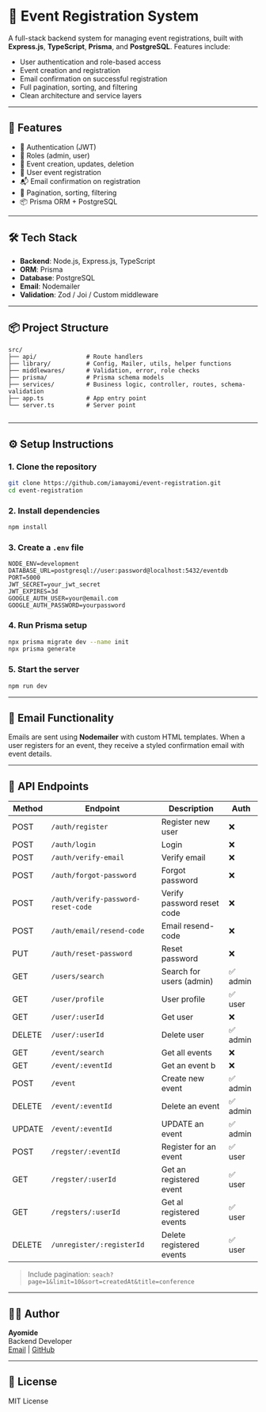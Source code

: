 # 🎫 Event Registration System

A full-stack backend system for managing event registrations, built with **Express.js**, **TypeScript**, **Prisma**, and **PostgreSQL**. Features include:

- User authentication and role-based access
- Event creation and registration
- Email confirmation on successful registration
- Full pagination, sorting, and filtering
- Clean architecture and service layers

---

## 🚀 Features

- 🔐 Authentication (JWT)
- 👤 Roles (admin, user)
- 📅 Event creation, updates, deletion
- 📝 User event registration
- 📬 Email confirmation on registration
- 📄 Pagination, sorting, filtering
- 📦 Prisma ORM + PostgreSQL

---

## 🛠️ Tech Stack

- **Backend**: Node.js, Express.js, TypeScript
- **ORM**: Prisma
- **Database**: PostgreSQL
- **Email**: Nodemailer
- **Validation**: Zod / Joi / Custom middleware

---

## 📦 Project Structure

```
src/
├── api/              # Route handlers
├── library/          # Config, Mailer, utils, helper functions
├── middlewares/      # Validation, error, role checks
├── prisma/           # Prisma schema models
├── services/         # Business logic, controller, routes, schema-validation
├── app.ts            # App entry point
└── server.ts         # Server point


```

---

## ⚙️ Setup Instructions

### 1. Clone the repository

```bash
git clone https://github.com/iamayomi/event-registration.git
cd event-registration
```

### 2. Install dependencies

```bash
npm install
```

### 3. Create a `.env` file

```env
NODE_ENV=development
DATABASE_URL=postgresql://user:password@localhost:5432/eventdb
PORT=5000
JWT_SECRET=your_jwt_secret
JWT_EXPIRES=3d
GOOGLE_AUTH_USER=your@email.com
GOOGLE_AUTH_PASSWORD=yourpassword
```

### 4. Run Prisma setup

```bash
npx prisma migrate dev --name init
npx prisma generate
```

### 5. Start the server

```bash
npm run dev
```

---

## 📨 Email Functionality

Emails are sent using **Nodemailer** with custom HTML templates. When a user registers for an event, they receive a styled confirmation email with event details.

---

## 📮 API Endpoints

| Method | Endpoint                           | Description                | Auth     |
| ------ | ---------------------------------- | -------------------------- | -------- |
| POST   | `/auth/register`                   | Register new user          | ❌       |
| POST   | `/auth/login`                      | Login                      | ❌       |
| POST   | `/auth/verify-email`               | Verify email               | ❌       |
| POST   | `/auth/forgot-password`            | Forgot password            | ❌       |
| POST   | `/auth/verify-password-reset-code` | Verify password reset code | ❌       |
| POST   | `/auth/email/resend-code`          | Email resend-code          | ❌       |
| PUT    | `/auth/reset-password`             | Reset password             | ❌       |
| GET    | `/users/search`                    | Search for users (admin)   | ✅ admin |
| GET    | `/user/profile`                    | User profile               | ✅ user  |
| GET    | `/user/:userId`                    | Get user                   | ❌       |
| DELETE | `/user/:userId`                    | Delete user                | ✅ admin |
| GET    | `/event/search`                    | Get all events             | ❌       |
| GET    | `/event/:eventId`                  | Get an event b             | ❌       |
| POST   | `/event`                           | Create new event           | ✅ admin |
| DELETE | `/event/:eventId`                  | Delete an event            | ✅ admin |
| UPDATE | `/event/:eventId`                  | UPDATE an event            | ✅ admin |
| POST   | `/regster/:eventId`                | Register for an event      | ✅ user  |
| GET    | `/regster/:userId`                 | Get an registered event    | ✅ user  |
| GET    | `/regsters/:userId`                | Get al registered events   | ✅ user  |
| DELETE | `/unregister/:registerId`          | Delete registered events   | ✅ user  |

> Include pagination: `seach?page=1&limit=10&sort=createdAt&title=conference`

---

## 🧑‍💻 Author

**Ayomide**  
Backend Developer  
[Email](mailto:ayomidesherif2019@gmail.com) | [GitHub](https://github.com/iamyom1)

---

## 📄 License

MIT License
